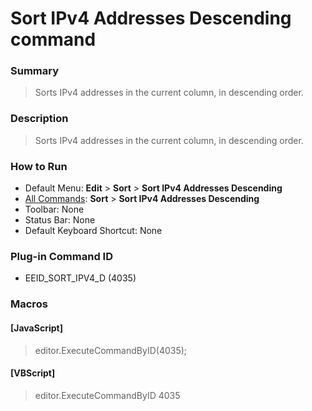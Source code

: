 # Sort IPv4 Addresses Descending command

### Summary

> Sorts IPv4 addresses in the current column, in descending order.

### Description

> Sorts IPv4 addresses in the current column, in descending order.

### How to Run

- Default Menu: **Edit** \> **Sort** \> **Sort IPv4 Addresses Descending**
- [All Commands](../tools/all_commands): **Sort** \> **Sort IPv4 Addresses Descending**
- Toolbar: None
- Status Bar: None
- Default Keyboard Shortcut: None

### Plug-in Command ID

- EEID\_SORT\_IPV4\_D (4035)

### Macros

#### \[JavaScript\]

> editor.ExecuteCommandByID(4035);

#### \[VBScript\]

> editor.ExecuteCommandByID 4035
